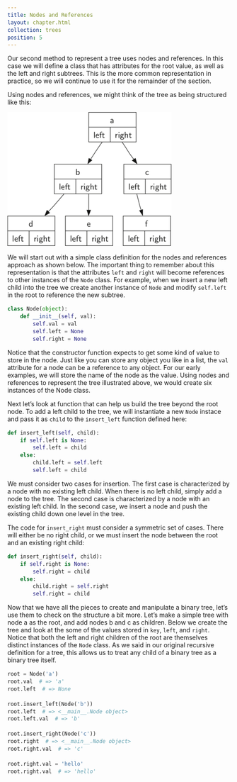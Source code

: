 ```yaml
---
title: Nodes and References
layout: chapter.html
collection: trees
position: 5
---
```


Our second method to represent a tree uses nodes and references. In this
case we will define a class that has attributes for the root value, as
well as the left and right subtrees. This is the more common representation in practice, so we will continue to use it for the remainder of the section.

Using nodes and references, we might think of the tree as being
structured like this:

![A simple tree using a nodes and references approach](figures/treerecs.png)

We will start out with a simple class definition for the nodes and
references approach as shown below. The
important thing to remember about this representation is that the
attributes `left` and `right` will become references to other instances
of the `Node` class. For example, when we insert a new left child
into the tree we create another instance of `Node` and modify
`self.left` in the root to reference the new subtree.

```python
class Node(object):
    def __init__(self, val):
        self.val = val
        self.left = None
        self.right = None
```

Notice that the constructor function
expects to get some kind of value to store in the node. Just like you
can store any object you like in a list, the `val` attribute for a node can
be a reference to any object. For our early examples, we will store the
name of the node as the value. Using nodes and references to
represent the tree illustrated above, we would create six
instances of the Node class.

Next let’s look at function that can help us build the tree beyond the
root node. To add a left child to the tree, we will instantiate a new `Node` instace and pass it as `child` to the `insert_left` function defined here:

```python
def insert_left(self, child):
    if self.left is None:
        self.left = child
    else:
        child.left = self.left
        self.left = child
```

We must consider two cases for insertion. The first case is
characterized by a node with no existing left child. When there is no
left child, simply add a node to the tree. The second case is
characterized by a node with an existing left child. In the second case,
we insert a node and push the existing child down one level in the tree.

The code for `insert_right` must consider a symmetric set of cases. There
will either be no right child, or we must insert the node between the
root and an existing right child:

```python
def insert_right(self, child):
    if self.right is None:
        self.right = child
    else:
        child.right = self.right
        self.right = child
```

Now that we have all the pieces to create and manipulate a binary tree,
let’s use them to check on the structure a bit more. Let’s make a simple
tree with node a as the root, and add nodes b and c as children.
Below we create the tree and look at the
some of the values stored in `key`, `left`, and `right`. Notice that
both the left and right children of the root are themselves distinct
instances of the `Node` class. As we said in our original
recursive definition for a tree, this allows us to treat any child of a
binary tree as a binary tree itself.

```python
root = Node('a')
root.val  # => 'a'
root.left  # => None

root.insert_left(Node('b'))
root.left  # => <__main__.Node object>
root.left.val  # => 'b'

root.insert_right(Node('c'))
root.right  # => <__main__.Node object>
root.right.val  # => 'c'

root.right.val = 'hello'
root.right.val  # => 'hello'
```
